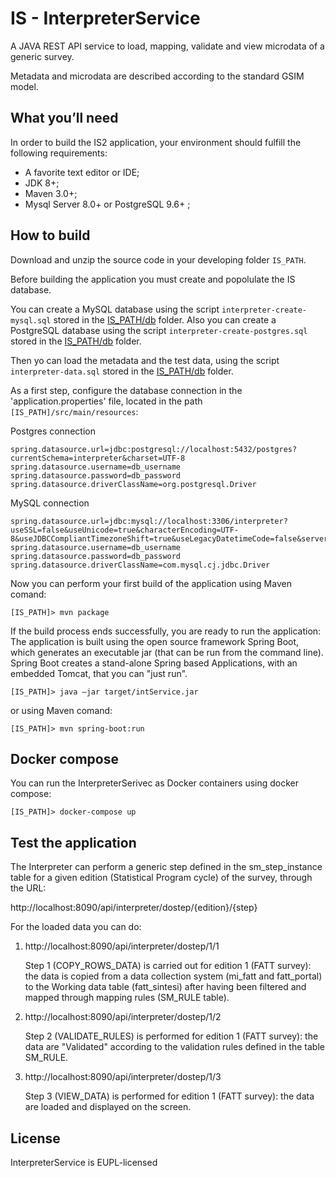 
# IS - InterpreterService
A JAVA REST API service to load, mapping, validate and view microdata of a generic survey.

Metadata and microdata are described according to the standard GSIM model. 

## What you’ll need
In order to build the IS2 application, your environment should fulfill the following requirements:

* A favorite text editor or IDE;
* JDK 8+; 
* Maven 3.0+;
* Mysql Server 8.0+ or PostgreSQL 9.6+ ;  


## How to build
Download and unzip the source code in your developing folder `IS_PATH`.

Before building the application you must create and popolulate the IS database.

You can create a MySQL database using the script `interpreter-create-mysql.sql` stored in the [IS_PATH/db](db/interpreter-create-mysql.sql) folder.
Also you can create a PostgreSQL database using the script `interpreter-create-postgres.sql` stored in the [IS_PATH/db](db/interpreter-create-postgres.sql) folder.

Then yo can load the metadata and the test data, using the script `interpreter-data.sql` stored in the [IS_PATH/db](db/interpreter-data.sql) folder.

As a first step, configure the database connection in the 'application.properties' file, located in the path `[IS_PATH]/src/main/resources`:

Postgres connection
```
spring.datasource.url=jdbc:postgresql://localhost:5432/postgres?currentSchema=interpreter&charset=UTF-8
spring.datasource.username=db_username
spring.datasource.password=db_password
spring.datasource.driverClassName=org.postgresql.Driver
```
MySQL connection
```
spring.datasource.url=jdbc:mysql://localhost:3306/interpreter?useSSL=false&useUnicode=true&characterEncoding=UTF-8&useJDBCCompliantTimezoneShift=true&useLegacyDatetimeCode=false&serverTimezone=UTC
spring.datasource.username=db_username
spring.datasource.password=db_password
spring.datasource.driverClassName=com.mysql.cj.jdbc.Driver
```

Now you can perform your first build of the application using Maven comand:
```
[IS_PATH]> mvn package
```
If the build process ends successfully, you are ready to run the application:
The application is built using the open source framework Spring Boot, which generates an 
executable jar (that can be run from the command line). Spring Boot creates a stand-alone Spring 
based Applications, with an embedded Tomcat, that you can "just run".
```
[IS_PATH]> java –jar target/intService.jar
```
or using Maven comand:
```
[IS_PATH]> mvn spring-boot:run 
```
## Docker compose
You can run the InterpreterSerivec as Docker containers using docker compose: 
```
[IS_PATH]> docker-compose up
```

## Test the application 
The Interpreter can perform a generic step defined in the sm_step_instance table for a given edition (Statistical Program cycle) of the survey, through the URL:

  http://localhost:8090/api/interpreter/dostep/{edition}/{step}
  
For the loaded data you can do:
  
1.   http://localhost:8090/api/interpreter/dostep/1/1 

      Step 1 (COPY_ROWS_DATA) is carried out for edition 1 (FATT survey): the data is copied from a data collection system (mi_fatt and
       fatt_portal) to the Working data table (fatt_sintesi) after having been filtered and mapped through mapping rules (SM_RULE table).
  
2.   http://localhost:8090/api/interpreter/dostep/1/2 

      Step 2 (VALIDATE_RULES) is performed for edition 1 (FATT survey): the data are "Validated" according to the validation rules defined in the table
       SM_RULE.

3.   http://localhost:8090/api/interpreter/dostep/1/3 

      Step 3 (VIEW_DATA) is performed for edition 1 (FATT survey): the data are loaded and displayed on the screen.



## License
InterpreterService is EUPL-licensed
